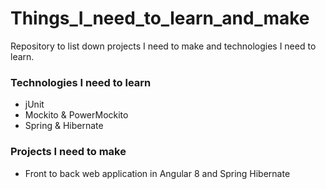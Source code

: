 # Things_I_need_to_learn_and_make
Repository to list down projects I need to make and technologies I need to learn.

<h3>Technologies I need to learn</h3>
<ul>
  <li>jUnit</li>
  <li>Mockito & PowerMockito</li>
  <li>Spring & Hibernate</li>
</ul>

<h3>Projects I need to make</h3>
<ul>
  <li>Front to back web application in Angular 8 and Spring Hibernate</li>
</ul>
